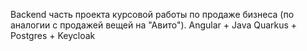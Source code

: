 Backend часть проекта курсовой работы по продаже бизнеса (по аналогии с продажей вещей на "Авито").
Angular + Java Quarkus + Postgres + Keycloak

